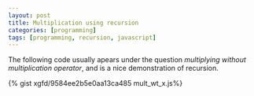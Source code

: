 ```yaml
---
layout: post
title: Multiplication using recursion
categories: [programming]
tags: [programming, recursion, javascript]
---
```


The following code usually apears under the question *multiplying without multiplication operator*, and is a nice demonstration of recursion.

{% gist xgfd/9584ee2b5e0aa13ca485 mult_wt_x.js%}
